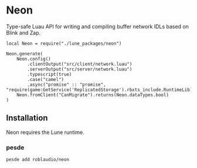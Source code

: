 # Neon

Type-safe Luau API for writing and compiling buffer network IDLs based on Blink
and Zap.

```Luau
local Neon = require("./lune_packages/neon")

Neon.generate(
	Neon.config()
		.clientOutput("src/client/network.luau")
		.serverOutput("src/server/network.luau")
		.typescript(true)
		.case("camel")
		.async("promise" :: "promise", "require(game:GetService('ReplicatedStorage').rbxts_include.RuntimeLib)"),
	Neon.fromClient("CanMigrate").returns(Neon.dataTypes.bool)
)
```

## Installation

Neon requires the Lune runtime.

### pesde

```
pesde add roblaudio/neon
```
